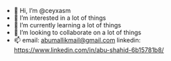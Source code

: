 - 👋 Hi, I’m @ceyxasm
- 👀 I’m interested in a lot of things
- 🌱 I’m currently learning a lot of things
- 💞️ I’m looking to collaborate on a lot of things
- 📫 email: abumallikmail@gmail.com
      linkedin: https://www.linkedin.com/in/abu-shahid-6b15781b8/

